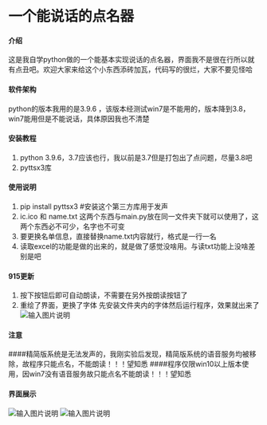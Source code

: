 # 一个能说话的点名器

#### 介绍
这是我自学python做的一个能基本实现说话的点名器，界面我不是很在行所以就有点丑吧。欢迎大家来给这个小东西添砖加瓦，代码写的很烂，大家不要见怪哈

#### 软件架构
python的版本我用的是3.9.6 ，该版本经测试win7是不能用的，版本降到3.8，win7能用但是不能说话，具体原因我也不清楚

#### 安装教程

1.  python 3.9.6，3.7应该也行，我以前是3.7但是打包出了点问题，尽量3.8吧
2.  pyttsx3库

#### 使用说明

1.  pip install pyttsx3 #安装这个第三方库用于发声
2.  ic.ico 和 name.txt 这两个东西与main.py放在同一文件夹下就可以使用了，这两个东西必不可少，名字也不可变
3.  要更换名单信息，直接替换name.txt内容就行，格式是一行一名
4.  读取excel的功能是做的出来的，就是做了感觉没啥用。与读txt功能上没啥差别是吧

#### 915更新
1.  按下按钮后即可自动朗读，不需要在另外按朗读按钮了
2.  重绘了界面，更换了字体
    先安装文件夹内的字体然后运行程序，效果就出来了
![输入图片说明](https://images.gitee.com/uploads/images/2021/0915/190711_98fac5d8_5591477.png "屏幕截图 2021-09-15 105638.png")

#### 注意

####精简版系统是无法发声的，我刚实验后发现，精简版系统的语音服务均被移除，故程序只能点名，不能朗读！！！望知悉
####程序仅限win10以上版本使用，因win7没有语音服务故只能点名不能朗读！！！望知悉

#### 界面展示
![输入图片说明](https://images.gitee.com/uploads/images/2021/0807/141820_a29d0a95_5591477.png "界面.png")
![输入图片说明](https://images.gitee.com/uploads/images/2021/0807/141838_513f477a_5591477.png "效果.png")
